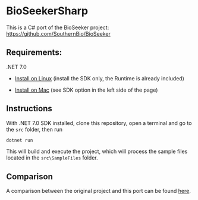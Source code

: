 # BioSeekerSharp

This is a C# port of the BioSeeker project: https://github.com/SouthernBio/BioSeeker

## Requirements:

.NET 7.0

 - [Install on Linux](https://learn.microsoft.com/en-us/dotnet/core/install/linux-ubuntu-2304#install-the-sdk) (install the SDK only, the Runtime is already included)

 - [Install on Mac](https://dotnet.microsoft.com/en-us/download/dotnet/7.0) (see SDK option in the left side of the page)

## Instructions

With .NET 7.0 SDK installed, clone this repository, open a terminal and go to the `src` folder, then run

```bash
dotnet run
```

This will build and execute the project, which will process the sample files located in the `src\SampleFiles` folder.

## Comparison

A comparison between the original project and this port can be found [here](https://github.com/agleiva/BioSeekerSharp/blob/main/comparison.md).